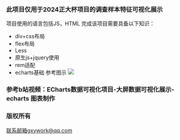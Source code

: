 ### 此项目仅用于2024正大杯项目的调查样本特征可视化展示
项目使用的语言包括JS，HTML
完成该项目需要具备以下知识：
- div+css布局
- flex布局
- Less
- 原生js+jquery使用
- rem适配
- echarts基础
参考图示
![](https://s21.ax1x.com/2024/04/08/pFLJ981.png)
### 参考b站视频：ECharts数据可视化项目-大屏数据可视化展示-echarts 图表制作[](https://www.bilibili.com/video/BV1v7411R7mp/?p=3&vd_source=e85379b29dda7350aed2bcd43576f603)
### 版权所有
联系邮箱gxywork@qq.com
